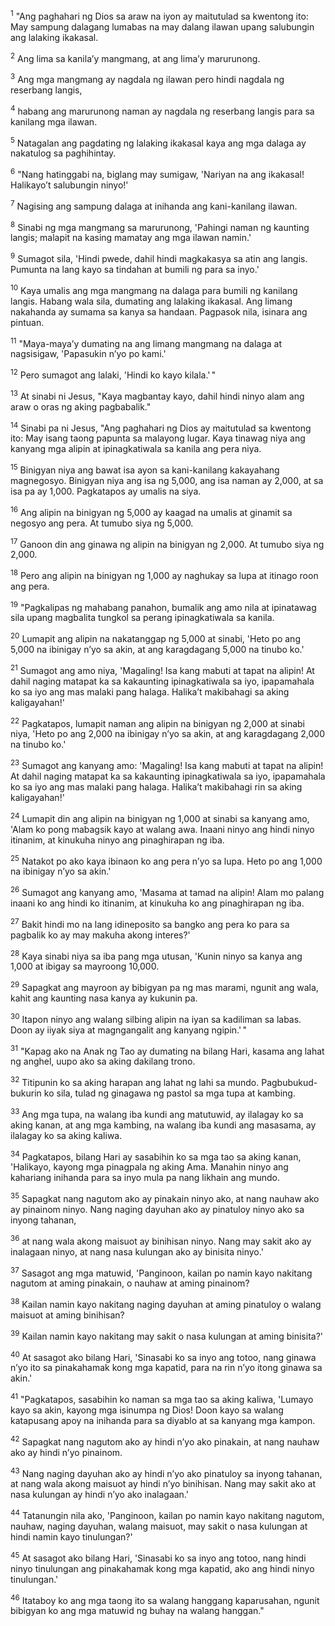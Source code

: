 <sup>1</sup>
"Ang paghahari ng Dios sa araw na iyon ay maitutulad sa kwentong ito: May sampung dalagang lumabas na may dalang ilawan upang salubungin ang lalaking ikakasal. 

<sup>2</sup>
Ang lima sa kanilaʼy mangmang, at ang limaʼy marurunong. 

<sup>3</sup>
Ang mga mangmang ay nagdala ng ilawan pero hindi nagdala ng reserbang langis, 

<sup>4</sup>
habang ang marurunong naman ay nagdala ng reserbang langis para sa kanilang mga ilawan. 

<sup>5</sup>
Natagalan ang pagdating ng lalaking ikakasal kaya ang mga dalaga ay nakatulog sa paghihintay. 

<sup>6</sup>
"Nang hatinggabi na, biglang may sumigaw, 'Nariyan na ang ikakasal! Halikayoʼt salubungin ninyo!' 

<sup>7</sup>
Nagising ang sampung dalaga at inihanda ang kani-kanilang ilawan. 

<sup>8</sup>
Sinabi ng mga mangmang sa marurunong, 'Pahingi naman ng kaunting langis; malapit na kasing mamatay ang mga ilawan namin.' 

<sup>9</sup>
Sumagot sila, 'Hindi pwede, dahil hindi magkakasya sa atin ang langis. Pumunta na lang kayo sa tindahan at bumili ng para sa inyo.' 

<sup>10</sup>
Kaya umalis ang mga mangmang na dalaga para bumili ng kanilang langis. Habang wala sila, dumating ang lalaking ikakasal. Ang limang nakahanda ay sumama sa kanya sa handaan. Pagpasok nila, isinara ang pintuan. 

<sup>11</sup>
"Maya-mayaʼy dumating na ang limang mangmang na dalaga at nagsisigaw, 'Papasukin nʼyo po kami.' 

<sup>12</sup>
Pero sumagot ang lalaki, 'Hindi ko kayo kilala.' " 

<sup>13</sup>
At sinabi ni Jesus, "Kaya magbantay kayo, dahil hindi ninyo alam ang araw o oras ng aking pagbabalik." 

<sup>14</sup>
Sinabi pa ni Jesus, "Ang paghahari ng Dios ay maitutulad sa kwentong ito: May isang taong papunta sa malayong lugar. Kaya tinawag niya ang kanyang mga alipin at ipinagkatiwala sa kanila ang pera niya. 

<sup>15</sup>
Binigyan niya ang bawat isa ayon sa kani-kanilang kakayahang magnegosyo. Binigyan niya ang isa ng 5,000, ang isa naman ay 2,000, at sa isa pa ay 1,000. Pagkatapos ay umalis na siya. 

<sup>16</sup>
Ang alipin na binigyan ng 5,000 ay kaagad na umalis at ginamit sa negosyo ang pera. At tumubo siya ng 5,000. 

<sup>17</sup>
Ganoon din ang ginawa ng alipin na binigyan ng 2,000. At tumubo siya ng 2,000. 

<sup>18</sup>
Pero ang alipin na binigyan ng 1,000 ay naghukay sa lupa at itinago roon ang pera. 

<sup>19</sup>
"Pagkalipas ng mahabang panahon, bumalik ang amo nila at ipinatawag sila upang magbalita tungkol sa perang ipinagkatiwala sa kanila. 

<sup>20</sup>
Lumapit ang alipin na nakatanggap ng 5,000 at sinabi, 'Heto po ang 5,000 na ibinigay nʼyo sa akin, at ang karagdagang 5,000 na tinubo ko.' 

<sup>21</sup>
Sumagot ang amo niya, 'Magaling! Isa kang mabuti at tapat na alipin! At dahil naging matapat ka sa kakaunting ipinagkatiwala sa iyo, ipapamahala ko sa iyo ang mas malaki pang halaga. Halikaʼt makibahagi sa aking kaligayahan!' 

<sup>22</sup>
Pagkatapos, lumapit naman ang alipin na binigyan ng 2,000 at sinabi niya, 'Heto po ang 2,000 na ibinigay nʼyo sa akin, at ang karagdagang 2,000 na tinubo ko.' 

<sup>23</sup>
Sumagot ang kanyang amo: 'Magaling! Isa kang mabuti at tapat na alipin! At dahil naging matapat ka sa kakaunting ipinagkatiwala sa iyo, ipapamahala ko sa iyo ang mas malaki pang halaga. Halikaʼt makibahagi rin sa aking kaligayahan!' 

<sup>24</sup>
Lumapit din ang alipin na binigyan ng 1,000 at sinabi sa kanyang amo, 'Alam ko pong mabagsik kayo at walang awa. Inaani ninyo ang hindi ninyo itinanim, at kinukuha ninyo ang pinaghirapan ng iba. 

<sup>25</sup>
Natakot po ako kaya ibinaon ko ang pera nʼyo sa lupa. Heto po ang 1,000 na ibinigay nʼyo sa akin.' 

<sup>26</sup>
Sumagot ang kanyang amo, 'Masama at tamad na alipin! Alam mo palang inaani ko ang hindi ko itinanim, at kinukuha ko ang pinaghirapan ng iba. 

<sup>27</sup>
Bakit hindi mo na lang idineposito sa bangko ang pera ko para sa pagbalik ko ay may makuha akong interes?' 

<sup>28</sup>
Kaya sinabi niya sa iba pang mga utusan, 'Kunin ninyo sa kanya ang 1,000 at ibigay sa mayroong 10,000. 

<sup>29</sup>
Sapagkat ang mayroon ay bibigyan pa ng mas marami, ngunit ang wala, kahit ang kaunting nasa kanya ay kukunin pa. 

<sup>30</sup>
Itapon ninyo ang walang silbing alipin na iyan sa kadiliman sa labas. Doon ay iiyak siya at magngangalit ang kanyang ngipin.' " 

<sup>31</sup>
"Kapag ako na Anak ng Tao ay dumating na bilang Hari, kasama ang lahat ng anghel, uupo ako sa aking dakilang trono. 

<sup>32</sup>
Titipunin ko sa aking harapan ang lahat ng lahi sa mundo. Pagbubukud-bukurin ko sila, tulad ng ginagawa ng pastol sa mga tupa at kambing. 

<sup>33</sup>
Ang mga tupa, na walang iba kundi ang matutuwid, ay ilalagay ko sa aking kanan, at ang mga kambing, na walang iba kundi ang masasama, ay ilalagay ko sa aking kaliwa. 

<sup>34</sup>
Pagkatapos, bilang Hari ay sasabihin ko sa mga tao sa aking kanan, 'Halikayo, kayong mga pinagpala ng aking Ama. Manahin ninyo ang kahariang inihanda para sa inyo mula pa nang likhain ang mundo. 

<sup>35</sup>
Sapagkat nang nagutom ako ay pinakain ninyo ako, at nang nauhaw ako ay pinainom ninyo. Nang naging dayuhan ako ay pinatuloy ninyo ako sa inyong tahanan, 

<sup>36</sup>
at nang wala akong maisuot ay binihisan ninyo. Nang may sakit ako ay inalagaan ninyo, at nang nasa kulungan ako ay binisita ninyo.' 

<sup>37</sup>
Sasagot ang mga matuwid, 'Panginoon, kailan po namin kayo nakitang nagutom at aming pinakain, o nauhaw at aming pinainom? 

<sup>38</sup>
Kailan namin kayo nakitang naging dayuhan at aming pinatuloy o walang maisuot at aming binihisan? 

<sup>39</sup>
Kailan namin kayo nakitang may sakit o nasa kulungan at aming binisita?' 

<sup>40</sup>
At sasagot ako bilang Hari, 'Sinasabi ko sa inyo ang totoo, nang ginawa nʼyo ito sa pinakahamak kong mga kapatid, para na rin nʼyo itong ginawa sa akin.' 

<sup>41</sup>
"Pagkatapos, sasabihin ko naman sa mga tao sa aking kaliwa, 'Lumayo kayo sa akin, kayong mga isinumpa ng Dios! Doon kayo sa walang katapusang apoy na inihanda para sa diyablo at sa kanyang mga kampon. 

<sup>42</sup>
Sapagkat nang nagutom ako ay hindi nʼyo ako pinakain, at nang nauhaw ako ay hindi nʼyo pinainom. 

<sup>43</sup>
Nang naging dayuhan ako ay hindi nʼyo ako pinatuloy sa inyong tahanan, at nang wala akong maisuot ay hindi nʼyo binihisan. Nang may sakit ako at nasa kulungan ay hindi nʼyo ako inalagaan.' 

<sup>44</sup>
Tatanungin nila ako, 'Panginoon, kailan po namin kayo nakitang nagutom, nauhaw, naging dayuhan, walang maisuot, may sakit o nasa kulungan at hindi namin kayo tinulungan?' 

<sup>45</sup>
At sasagot ako bilang Hari, 'Sinasabi ko sa inyo ang totoo, nang hindi ninyo tinulungan ang pinakahamak kong mga kapatid, ako ang hindi ninyo tinulungan.' 

<sup>46</sup>
Itataboy ko ang mga taong ito sa walang hanggang kaparusahan, ngunit bibigyan ko ang mga matuwid ng buhay na walang hanggan."